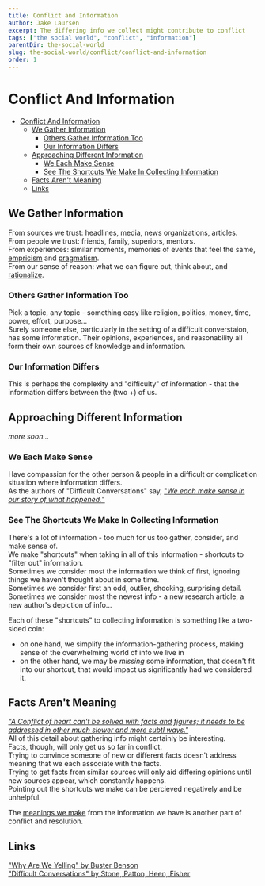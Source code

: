 ```yaml
---
title: Conflict and Information
author: Jake Laursen
excerpt: The differing info we collect might contribute to conflict
tags: ["the social world", "conflict", "information"]  
parentDir: the-social-world
slug: the-social-world/conflict/conflict-and-information
order: 1
---
```


# Conflict And Information
- [Conflict And Information](#conflict-and-information)
  - [We Gather Information](#we-gather-information)
    - [Others Gather Information Too](#others-gather-information-too)
    - [Our Information Differs](#our-information-differs)
  - [Approaching Different Information](#approaching-different-information)
    - [We Each Make Sense](#we-each-make-sense)
    - [See The Shortcuts We Make In Collecting Information](#see-the-shortcuts-we-make-in-collecting-information)
  - [Facts Aren't Meaning](#facts-arent-meaning)
  - [Links](#links)

## We Gather Information
From sources we trust: headlines, media, news organizations, articles.  
From people we trust: friends, family, superiors, mentors.  
From experiences: similar moments, memories of events that feel the same, [empricism](https://en.wikipedia.org/wiki/Epistemology#Empiricism) and [pragmatism](https://en.wikipedia.org/wiki/Epistemology#Pragmatism).  
From our sense of reason: what we can figure out, think about, and [rationalize](https://en.wikipedia.org/wiki/Epistemology#Rationalism).  

### Others Gather Information Too
Pick a topic, any topic - something easy like religion, politics, money, time, power, effort, purpose...  
Surely someone else, particularly in the setting of a difficult converstaion, has some information. Their opinions, experiences, and reasonability all form their own sources of knowledge and information.  

### Our Information Differs
This is perhaps the complexity and "difficulty" of information - that the information differs between the (two +) of us.  

## Approaching Different Information
_more soon..._  
### We Each Make Sense
Have compassion for the other person & people in a difficult or complication situation where information differs.  
As the authors of "Difficult Conversations" say, ["_We each make sense in our story of what happened._"](https://www.amazon.com/Difficult-Conversations-Discuss-What-Matters/dp/0143118447/ref=sr_1_1?crid=3EGUXM56Q8K4K&keywords=difficult+conversations&qid=1675385481&sprefix=difficult+conversations%2Caps%2C99&sr=8-1)


### See The Shortcuts We Make In Collecting Information
There's a lot of information - too much for us too gather, consider, and make sense of.  
We make "shortcuts" when taking in all of this information - shortcuts to "filter out" information.  
Sometimes we consider most the information we think of first, ignoring things we haven't thought about in some time.  
Sometimes we consider first an odd, outlier, shocking, surprising detail. 
Sometimes we consider most the newest info - a new research article, a new author's depiction of info...  

Each of these "shortcuts" to collecting information is something like a two-sided coin:
- on one hand, we simplify the information-gathering process, making sense of the overwhelming world of info we live in
- on the other hand, we may be _missing_ some information, that doesn't fit into our shortcut, that would impact us significantly had we considered it.  


## Facts Aren't Meaning
[_"A Conflict of heart can't be solved with facts and figures; it needs to be addressed in other much  slower and more subtl ways."_](https://www.amazon.com/Why-Are-We-Yelling-hardcover/dp/0525540105/ref=tmm_hrd_swatch_0?_encoding=UTF8&qid=1675384779&sr=8-1)  
All of this detail about gathering info might certainly be interesting.  
Facts, though,  will only get us so far in conflict.  
Trying to convince someone of new or different facts doesn't address meaning that we each associate with the facts.  
Trying to get facts from similar sources will only aid differing opinions until new sources appear, which constantly happens.  
Pointing out the shortcuts we make can be percieved negatively and be unhelpful.  

The [meanings we make](/the-social-world/conflict-and-meaning) from the information we have is another part of conflict and resolution.  

## Links
["Why Are We Yelling" by Buster Benson](https://www.amazon.com/Why-Are-We-Yelling-hardcover/dp/0525540105/ref=tmm_hrd_swatch_0?_encoding=UTF8&qid=1675384779&sr=8-1)  
["Difficult Conversations" by Stone, Patton, Heen, Fisher](https://www.amazon.com/Difficult-Conversations-Discuss-What-Matters/dp/0143118447/ref=sr_1_1?crid=3EGUXM56Q8K4K&keywords=difficult+conversations&qid=1675385481&sprefix=difficult+conversations%2Caps%2C99&sr=8-1)
